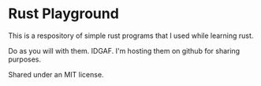 # Rust Playground

This is a respository of simple rust programs that I used while learning rust.

Do as you will with them. IDGAF. I'm hosting them on github for sharing purposes.

Shared under an MIT license.